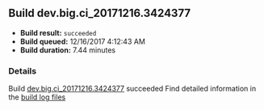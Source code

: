 ## Build dev.big.ci_20171216.3424377
- **Build result:** `succeeded`
- **Build queued:** 12/16/2017 4:12:43 AM
- **Build duration:** 7.44 minutes
### Details
Build [dev.big.ci_20171216.3424377](https://winappstudio.visualstudio.com/web/build.aspx?pcguid=a4ef43be-68ce-4195-a619-079b4d9834c2&builduri=vstfs%3a%2f%2f%2fBuild%2fBuild%2f24377) succeeded
Find detailed information in the [build log files](https://uwpctdiags.blob.core.windows.net/buildlogs/dev.big.ci_20171216.3424377_logs.zip)
